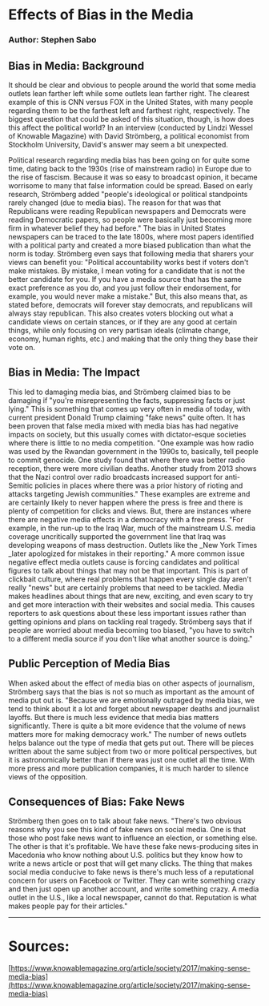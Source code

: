 
# Effects of Bias in the Media
### Author: Stephen Sabo

## **Bias in Media: Background**

It should be clear and obvious to people around the world that some media outlets lean farther left while some outlets lean farther right.  The clearest example of this is CNN versus FOX in the United States, with many people regarding them to be the farthest left and farthest right, respectively.  The biggest question that could be asked of this situation, though, is how does this affect the political world?  In an interview (conducted by Lindzi Wessel of Knowable Magazine) with David Strömberg, a political economist from Stockholm University, David's answer may seem a bit unexpected.

Political research regarding media bias has been going on for quite some time, dating back to the 1930s (rise of mainstream radio) in Europe due to the rise of fascism.  Because it was so easy to broadcast opinion, it became worrisome to many that false information could be spread.  Based on early research, Strömberg added &quot;people's ideological or political standpoints rarely changed (due to media bias).  The reason for that was that Republicans were reading Republican newspapers and Democrats were reading Democratic papers, so people were basically just becoming more firm in whatever belief they had before.&quot;  The bias in United States newspapers can be traced to the late 1800s, where most papers identified with a political party and created a more biased publication than what the norm is today.  Strömberg even says that following media that sharers your views can benefit you: &quot;Political accountability works best if voters don't make mistakes. By mistake, I mean voting for a candidate that is not the better candidate for you. If you have a media source that has the same exact preference as you do, and you just follow their endorsement, for example, you would never make a mistake.&quot;  But, this also means that, as stated before, democrats will forever stay democrats, and republicans will always stay republican.  This also creates voters blocking out what a candidate views on certain stances, or if they are any good at certain things, while only focusing on very partisan ideals (climate change, economy, human rights, etc.) and making that the only thing they base their vote on.

## **Bias in Media: The Impact**

This led to damaging media bias, and Strömberg claimed bias to be damaging if &quot;you're misrepresenting the facts, suppressing facts or just lying.&quot;  This is something that comes up very often in media of today, with current president Donald Trump claiming &quot;fake news&quot; quite often.  It has been proven that false media mixed with media bias has had negative impacts on society, but this usually comes with dictator-esque societies where there is little to no media competition.  &quot;One example was how radio was used by the Rwandan government in the 1990s to, basically, tell people to commit genocide. One study found that where there was better radio reception, there were more civilian deaths. Another study from 2013 shows that the Nazi control over radio broadcasts increased support for anti-Semitic policies in places where there was a prior history of rioting and attacks targeting Jewish communities.&quot;  These examples are extreme and are certainly likely to never happen where the press is free and there is plenty of competition for clicks and views.  But, there are instances where there are negative media effects in a democracy with a free press.  &quot;For example, in the run-up to the Iraq War, much of the mainstream U.S. media coverage uncritically supported the government line that Iraq was developing weapons of mass destruction. Outlets like the _New York Times _later apologized for mistakes in their reporting.&quot;  A more common issue negative effect media outlets cause is forcing candidates and political figures to talk about things that may not be that important.  This is part of clickbait culture, where real problems that happen every single day aren't really &quot;news&quot; but are certainly problems that need to be tackled.  Media makes headlines about things that are new, exciting, and even scary to try and get more interaction with their websites and social media.  This causes reporters to ask questions about these less important issues rather than getting opinions and plans on tackling real tragedy.  Strömberg says that if people are worried about media becoming too biased, &quot;you have to switch to a different media source if you don't like what another source is doing.&quot;

## **Public Perception of Media Bias**

When asked about the effect of media bias on other aspects of journalism, Strömberg says that the bias is not so much as important as the amount of media put out is.  &quot;Because we are emotionally outraged by media bias, we tend to think about it a lot and forget about newspaper deaths and journalist layoffs. But there is much less evidence that media bias matters significantly. There is quite a bit more evidence that the volume of news matters more for making democracy work.&quot;  The number of news outlets helps balance out the type of media that gets put out.  There will be pieces written about the same subject from two or more political perspectives, but it is astronomically better than if there was just one outlet all the time.  With more press and more publication companies, it is much harder to silence views of the opposition.

## **Consequences of Bias: Fake News**

Strömberg then goes on to talk about fake news.  &quot;There's two obvious reasons why you see this kind of fake news on social media. One is that those who post fake news want to influence an election, or something else. The other is that it's profitable. We have these fake news-producing sites in Macedonia who know nothing about U.S. politics but they know how to write a news article or post that will get many clicks. The thing that makes social media conducive to fake news is there's much less of a reputational concern for users on Facebook or Twitter. They can write something crazy and then just open up another account, and write something crazy. A media outlet in the U.S., like a local newspaper, cannot do that. Reputation is what makes people pay for their articles.&quot;

______________

# Sources: 
[https://www.knowablemagazine.org/article/society/2017/making-sense-media-bias](https://www.knowablemagazine.org/article/society/2017/making-sense-media-bias)